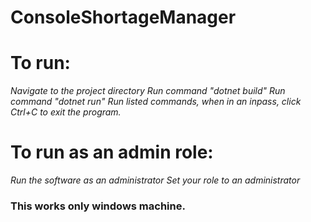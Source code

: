 # ConsoleShortageManager
 
# To run:
*Navigate to the project directory*
*Run command "dotnet build"*
*Run command "dotnet run"*
*Run listed commands, when in an inpass, click Ctrl+C to exit the program.*

# To run as an admin role:
*Run the software as an administrator*
*Set your role to an administrator*
### This works only windows machine.
